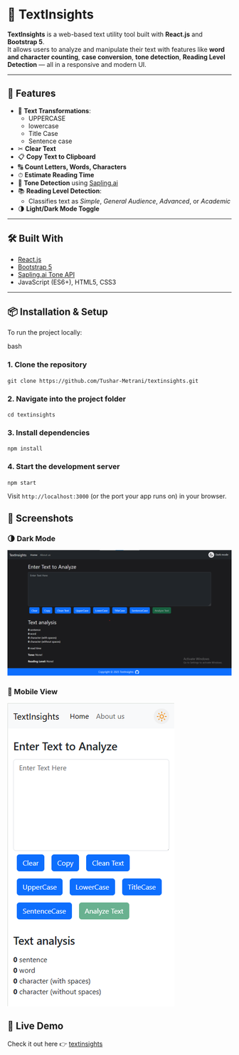 # 📝 TextInsights

**TextInsights** is a web-based text utility tool built with **React.js** and **Bootstrap 5**.  
It allows users to analyze and manipulate their text with features like **word and character counting**, **case conversion**, **tone detection**, **Reading Level Detection** — all in a responsive and modern UI.

---

## 🚀 Features

- 🔡 **Text Transformations**:
  - UPPERCASE
  - lowercase
  - Title Case
  - Sentence case
- ✂ **Clear Text**
- 📋 **Copy Text to Clipboard**
- 🔠 **Count Letters, Words, Characters**
- ⏱ **Estimate Reading Time**
- 🧠 **Tone Detection** using [Sapling.ai](https://sapling.ai/)
- 📚 **Reading Level Detection**:
  - Classifies text as *Simple*, *General Audience*, *Advanced*, or *Academic*
- 🌗 **Light/Dark Mode Toggle**

---

## 🛠 Built With

- [React.js](https://reactjs.org/)
- [Bootstrap 5](https://getbootstrap.com/)
- [Sapling.ai Tone API](https://sapling.ai/docs/api/tone)
- JavaScript (ES6+), HTML5, CSS3

---

## 📦 Installation & Setup

To run the project locally:

bash
### 1. Clone the repository

`git clone https://github.com/Tushar-Metrani/textinsights.git`

### 2. Navigate into the project folder

`cd textinsights`

### 3. Install dependencies

`npm install`

### 4. Start the development server

`npm start`


Visit `http://localhost:3000` (or the port your app runs on) in your browser.


## 📸 Screenshots

### 🌗 Dark Mode
![Dark mode screenshot](screenshots/darkmode.png)

### 📱 Mobile View
![Mobile view](screenshots/responsive.png)


## 🔗 Live Demo

Check it out here 👉 [textinsights](https://tushar-metrani.github.io/textinsights/)
